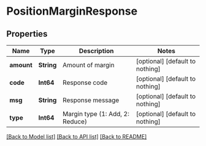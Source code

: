 # PositionMarginResponse


## Properties
Name | Type | Description | Notes
------------ | ------------- | ------------- | -------------
**amount** | **String** | Amount of margin | [optional] [default to nothing]
**code** | **Int64** | Response code | [optional] [default to nothing]
**msg** | **String** | Response message | [optional] [default to nothing]
**type** | **Int64** | Margin type (1: Add, 2: Reduce)  | [optional] [default to nothing]


[[Back to Model list]](../README.md#models) [[Back to API list]](../README.md#api-endpoints) [[Back to README]](../README.md)


